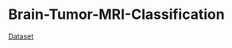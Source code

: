 # Brain-Tumor-MRI-Classification

[Dataset](https://www.kaggle.com/datasets/masoudnickparvar/brain-tumor-mri-dataset/data)
